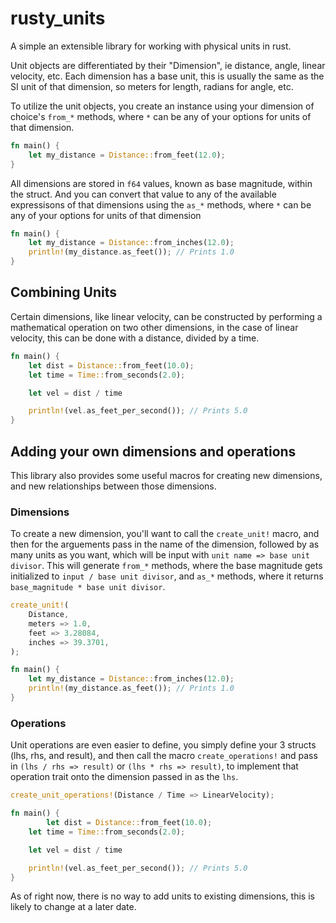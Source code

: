 # rusty_units

A simple an extensible library for working with physical units in rust.

Unit objects are differentiated by their "Dimension", ie distance, angle, linear velocity, etc. Each dimension has a base unit, this is usually the same as the SI unit of that dimension, so meters for length, radians for angle, etc.

To utilize the unit objects, you create an instance using your dimension of choice's `from_*` methods, where `*` can be any of your options for units of that dimension.

```rust
fn main() {
    let my_distance = Distance::from_feet(12.0);
}
```

All dimensions are stored in `f64` values, known as base magnitude, within the struct. And you can convert that value to any of the available expressisons of that dimensions using the `as_*` methods, where `*` can be any of your options for units of that dimension

```rust
fn main() {
    let my_distance = Distance::from_inches(12.0);
    println!(my_distance.as_feet()); // Prints 1.0
}
```

## Combining Units

Certain dimensions, like linear velocity, can be constructed by performing a mathematical operation on two other dimensions, in the case of linear velocity, this can be done with a distance, divided by a time.

```rust
fn main() {
    let dist = Distance::from_feet(10.0);
    let time = Time::from_seconds(2.0);

    let vel = dist / time

    println!(vel.as_feet_per_second()); // Prints 5.0
}
```

## Adding your own dimensions and operations

This library also provides some useful macros for creating new dimensions, and new relationships between those dimensions.

### Dimensions

To create a new dimension, you'll want to call the `create_unit!` macro, and then for the arguements pass in the name of the dimension, followed by as many units as you want, which will be input with `unit name => base unit divisor`. This will generate `from_*` methods, where the base magnitude gets initialized to `input / base unit divisor`, and `as_*` methods, where it returns `base_magnitude * base unit divisor`.

```rust
create_unit!(
    Distance, 
    meters => 1.0,
    feet => 3.28084,
    inches => 39.3701,
);

fn main() {
    let my_distance = Distance::from_inches(12.0);
    println!(my_distance.as_feet()); // Prints 1.0
}
```

### Operations

Unit operations are even easier to define, you simply define your 3 structs (lhs, rhs, and result), and then call the macro `create_operations!` and pass in `(lhs / rhs => result)` or `(lhs * rhs => result)`, to implement that operation trait onto the dimension passed in as the `lhs`.

```rust
create_unit_operations!(Distance / Time => LinearVelocity);

fn main() {
        let dist = Distance::from_feet(10.0);
    let time = Time::from_seconds(2.0);

    let vel = dist / time

    println!(vel.as_feet_per_second()); // Prints 5.0
}
```

As of right now, there is no way to add units to existing dimensions, this is likely to change at a later date.